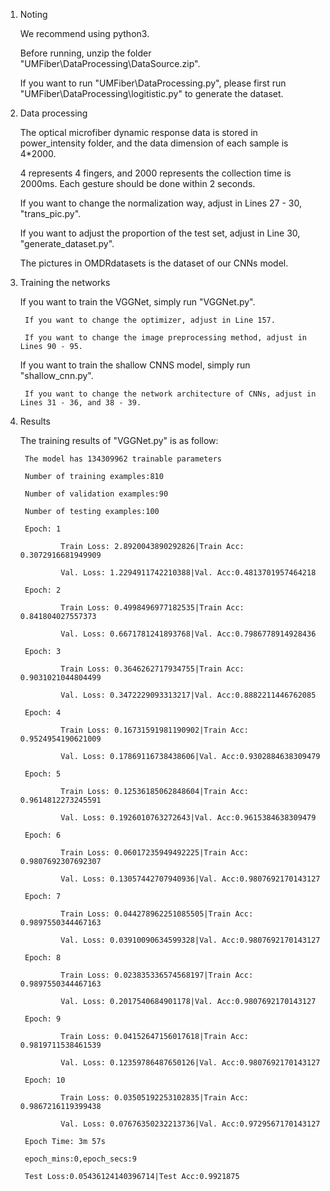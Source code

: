 1. Noting
    
    We recommend using python3.
    
    Before running, unzip the folder "UMFiber\DataProcessing\DataSource.zip".
    
    If you want to run "UMFiber\DataProcessing\.py", please first run "UMFiber\DataProcessing\logitistic.py" to generate the dataset.

2. Data processing
    
    The optical microfiber dynamic response data is stored in power_intensity folder, and the data dimension of each sample is 4*2000. 
    
    4 represents 4 fingers, and 2000 represents the collection time is 2000ms. Each gesture should be done within 2 seconds.     
    
    If you want to change the normalization way, adjust in Lines 27 - 30, "trans_pic.py".
    
    If you want to adjust the proportion of the test set, adjust in Line 30, "generate_dataset.py".
    
    The pictures in OMDRdatasets is the dataset of our CNNs model.

3. Training the networks
    
    If you want to train the VGGNet, simply run "VGGNet.py".
        
        If you want to change the optimizer, adjust in Line 157.
        
        If you want to change the image preprocessing method, adjust in Lines 90 - 95.
    
    If you want to train the shallow CNNS model, simply run "shallow_cnn.py".
        
        If you want to change the network architecture of CNNs, adjust in Lines 31 - 36, and 38 - 39.

4. Results
    
    The training results of "VGGNet.py" is as follow:
        
        The model has 134309962 trainable parameters
        
        Number of training examples:810
        
        Number of validation examples:90
        
        Number of testing examples:100
        
        Epoch: 1
                
                Train Loss: 2.8920043890292826|Train Acc: 0.3072916681949909
                
                Val. Loss: 1.2294911742210388|Val. Acc:0.4813701957464218
        
        Epoch: 2
                
                Train Loss: 0.4998496977182535|Train Acc: 0.841804027557373
                 
                Val. Loss: 0.6671781241893768|Val. Acc:0.7986778914928436
        
        Epoch: 3
                
                Train Loss: 0.3646262717934755|Train Acc: 0.9031021044804499
                
                Val. Loss: 0.3472229093313217|Val. Acc:0.8882211446762085
        
        Epoch: 4
                
                Train Loss: 0.16731591981190902|Train Acc: 0.9524954190621009
                 
                Val. Loss: 0.17869116738438606|Val. Acc:0.9302884638309479
        
        Epoch: 5
                
                Train Loss: 0.12536185062848604|Train Acc: 0.9614812273245591
                 
                Val. Loss: 0.1926010763272643|Val. Acc:0.9615384638309479
        
        Epoch: 6
                
                Train Loss: 0.06017235949492225|Train Acc: 0.9807692307692307
                 
                Val. Loss: 0.13057442707940936|Val. Acc:0.9807692170143127
        
        Epoch: 7
                
                Train Loss: 0.044278962251085505|Train Acc: 0.9897550344467163
                 
                Val. Loss: 0.03910090634599328|Val. Acc:0.9807692170143127
        
        Epoch: 8
                
                Train Loss: 0.023835336574568197|Train Acc: 0.9897550344467163
                
                Val. Loss: 0.2017540684901178|Val. Acc:0.9807692170143127
        
        Epoch: 9
                
                Train Loss: 0.04152647156017618|Train Acc: 0.9819711538461539
                 
                Val. Loss: 0.12359786487650126|Val. Acc:0.9807692170143127
        
        Epoch: 10
                
                Train Loss: 0.03505192253102835|Train Acc: 0.9867216119399438
                 
                Val. Loss: 0.07676350232213736|Val. Acc:0.9729567170143127
        
        Epoch Time: 3m 57s
        
        epoch_mins:0,epoch_secs:9
        
        Test Loss:0.05436124140396714|Test Acc:0.9921875
